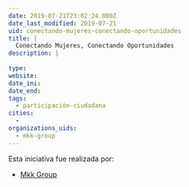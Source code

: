 ```yaml
---
date: 2019-07-21T23:02:24.000Z
date_last_modified: 2019-07-21
uid: conectando-mujeres-conectando-oportunidades
title: |
  Conectando Mujeres, Conectando Oportunidades
description: |
  
type: 
website: 
date_ini: 
date_end: 
tags:
  - participación-ciudadana
cities: 
  - 
organizations_uids:
  - mkk-group
---
```


Esta iniciativa fue realizada por:

- [Mkk Group](/organizaciones/mkk-group)
